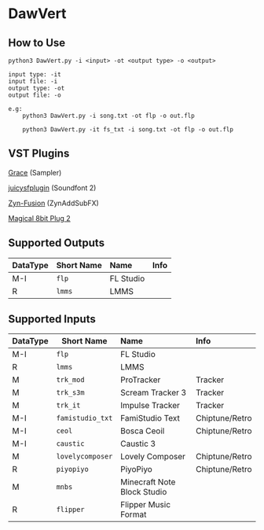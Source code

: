 
# DawVert

## How to Use
```
python3 DawVert.py -i <input> -ot <output type> -o <output>

input type: -it 
input file: -i 
output type: -ot 
output file: -o

e.g: 
    python3 DawVert.py -i song.txt -ot flp -o out.flp

    python3 DawVert.py -it fs_txt -i song.txt -ot flp -o out.flp

```

## VST Plugins

[Grace](https://github.com/s-oram/Grace) (Sampler)

[juicysfplugin](https://github.com/Birch-san/juicysfplugin) (Soundfont 2)

[Zyn-Fusion](https://zynaddsubfx.sourceforge.io/zyn-fusion.html) (ZynAddSubFX)

[Magical 8bit Plug 2](https://github.com/yokemura/Magical8bitPlug2)

## Supported Outputs

| DataType | Short Name | Name | Info | 
| --- | --- | :--- | :--- |
| M-I | ```flp``` | FL Studio |  | 
| R | ```lmms``` | LMMS | | 

## Supported Inputs

| DataType | Short Name | Name | Info | 
| --- | --- | :--- | :--- |
| M-I | ```flp``` | FL Studio |  | 
| R | ```lmms``` | LMMS |  | 
| M | ```trk_mod``` | ProTracker | Tracker | 
| M | ```trk_s3m``` | Scream Tracker 3 | Tracker | 
| M | ```trk_it``` | Impulse Tracker | Tracker | 
| M-I | ```famistudio_txt``` | FamiStudio Text | Chiptune/Retro | 
| M-I | ```ceol``` | Bosca Ceoil | Chiptune/Retro | 
| M-I | ```caustic``` | Caustic 3 | | 
| M | ```lovelycomposer``` | Lovely Composer | Chiptune/Retro | 
| R | ```piyopiyo``` | PiyoPiyo | Chiptune/Retro | 
| M | ```mnbs``` | Minecraft Note Block Studio |  | 
| R | ```flipper``` | Flipper Music Format | | 
